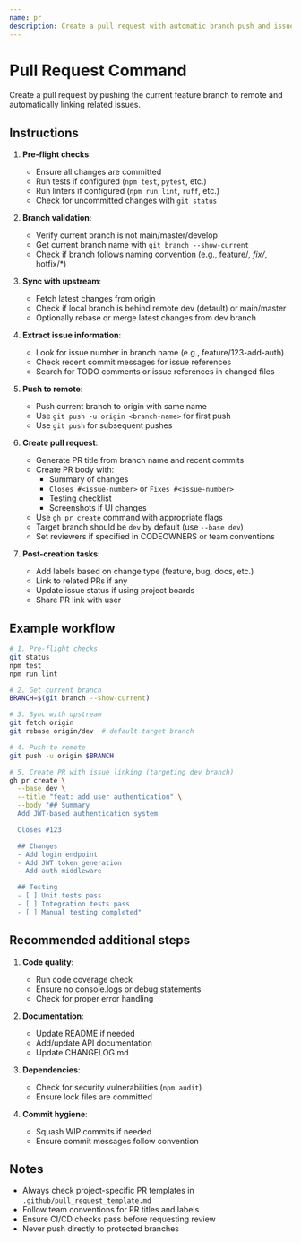 ```yaml
---
name: pr
description: Create a pull request with automatic branch push and issue linking
---
```


# Pull Request Command

Create a pull request by pushing the current feature branch to remote and automatically linking related issues.

## Instructions

1. **Pre-flight checks**:
   - Ensure all changes are committed
   - Run tests if configured (`npm test`, `pytest`, etc.)
   - Run linters if configured (`npm run lint`, `ruff`, etc.)
   - Check for uncommitted changes with `git status`

2. **Branch validation**:
   - Verify current branch is not main/master/develop
   - Get current branch name with `git branch --show-current`
   - Check if branch follows naming convention (e.g., feature/*, fix/*, hotfix/*)

3. **Sync with upstream**:
   - Fetch latest changes from origin
   - Check if local branch is behind remote dev (default) or main/master
   - Optionally rebase or merge latest changes from dev branch

4. **Extract issue information**:
   - Look for issue number in branch name (e.g., feature/123-add-auth)
   - Check recent commit messages for issue references
   - Search for TODO comments or issue references in changed files

5. **Push to remote**:
   - Push current branch to origin with same name
   - Use `git push -u origin <branch-name>` for first push
   - Use `git push` for subsequent pushes

6. **Create pull request**:
   - Generate PR title from branch name and recent commits
   - Create PR body with:
     - Summary of changes
     - `Closes #<issue-number>` or `Fixes #<issue-number>`
     - Testing checklist
     - Screenshots if UI changes
   - Use `gh pr create` command with appropriate flags
   - Target branch should be `dev` by default (use `--base dev`)
   - Set reviewers if specified in CODEOWNERS or team conventions

7. **Post-creation tasks**:
   - Add labels based on change type (feature, bug, docs, etc.)
   - Link to related PRs if any
   - Update issue status if using project boards
   - Share PR link with user

## Example workflow

```bash
# 1. Pre-flight checks
git status
npm test
npm run lint

# 2. Get current branch
BRANCH=$(git branch --show-current)

# 3. Sync with upstream
git fetch origin
git rebase origin/dev  # default target branch

# 4. Push to remote
git push -u origin $BRANCH

# 5. Create PR with issue linking (targeting dev branch)
gh pr create \
  --base dev \
  --title "feat: add user authentication" \
  --body "## Summary
  Add JWT-based authentication system

  Closes #123

  ## Changes
  - Add login endpoint
  - Add JWT token generation
  - Add auth middleware

  ## Testing
  - [ ] Unit tests pass
  - [ ] Integration tests pass
  - [ ] Manual testing completed"
```

## Recommended additional steps

1. **Code quality**:
   - Run code coverage check
   - Ensure no console.logs or debug statements
   - Check for proper error handling

2. **Documentation**:
   - Update README if needed
   - Add/update API documentation
   - Update CHANGELOG.md

3. **Dependencies**:
   - Check for security vulnerabilities (`npm audit`)
   - Ensure lock files are committed

4. **Commit hygiene**:
   - Squash WIP commits if needed
   - Ensure commit messages follow convention

## Notes

- Always check project-specific PR templates in `.github/pull_request_template.md`
- Follow team conventions for PR titles and labels
- Ensure CI/CD checks pass before requesting review
- Never push directly to protected branches